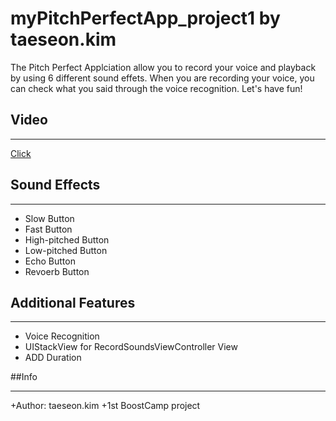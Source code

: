 # myPitchPerfectApp_project1 by taeseon.kim

The Pitch Perfect Applciation allow you to record your voice and playback by using 6 different sound effets. When you are recording your voice, you can check what you said through the voice recognition. Let's have fun! 

## Video

--------
[Click](https://youtu.be/B9uTzzoPy1k)

## Sound Effects

--------
+ Slow Button
+ Fast Button
+ High-pitched Button
+ Low-pitched Button
+ Echo Button
+ Revoerb Button

## Additional Features

--------
+ Voice Recognition
+ UIStackView for RecordSoundsViewController View
+ ADD Duration

##Info

--------
+Author: taeseon.kim
+1st BoostCamp project
